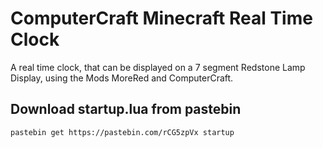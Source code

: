 # ComputerCraft Minecraft Real Time Clock
A real time clock, that can be displayed on a 7 segment Redstone Lamp Display, using the Mods MoreRed and ComputerCraft. 

## Download startup.lua from pastebin
`pastebin get https://pastebin.com/rCG5zpVx startup`
